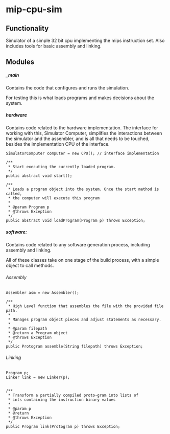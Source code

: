 # mip-cpu-sim

## Functionality
Simulator of a simple 32 bit cpu implementing the mips instruction set. Also includes tools for basic assembly and linking. 

## Modules

##### _main

Contains the code that configures and runs the simulation. 
	
For testing this is what loads programs and makes decisions about 
the system.


##### hardware

Contains code related to the hardware implementation. The interface 
for working with this, Simulator Computer, simplifies the interactions 
between the simulator and the assembler, and is all that needs to be 
touched, besides the implementation CPU of the interface.
	
```
SimulatorComputer computer = new CPU(); // interface implementation
	
/**
 * Start executing the currently loaded program.
 */
public abstract void start();
		
/**
 * Loads a program object into the system. Once the start method is called, 
 * the computer will execute this program
 * 
 * @param Program p
 * @throws Exception
 */
public abstract void loadProgram(Program p) throws Exception;
```
		
		

##### software:

Contains code related to any software generation process, including assembly and linking. 

All of these classes take on one stage of the build process, with a simple object to call methods.
	

###### Assembly
```
Assembler asm = new Assembler();

/**
 * High Level function that assembles the file with the provided file path.
 * 
 * Manages program object pieces and adjust statements as necessary.
 * 
 * @param filepath
 * @return a Program object
 * @throws Exception
 */
public Protogram assemble(String filepath) throws Exception;
```


###### Linking
```
Program p;
Linker link = new Linker(p);


/**
 * Transform a partially compiled proto-gram into lists of 
 * ints containing the instruction binary values
 * 
 * @param p
 * @return
 * @throws Exception
 */
public Program link(Protogram p) throws Exception;

```


